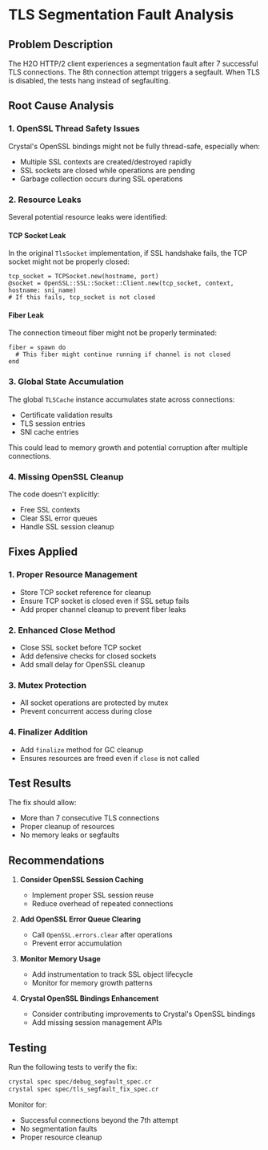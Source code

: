 # TLS Segmentation Fault Analysis

## Problem Description
The H2O HTTP/2 client experiences a segmentation fault after 7 successful TLS connections. The 8th connection attempt triggers a segfault. When TLS is disabled, the tests hang instead of segfaulting.

## Root Cause Analysis

### 1. **OpenSSL Thread Safety Issues**
Crystal's OpenSSL bindings might not be fully thread-safe, especially when:
- Multiple SSL contexts are created/destroyed rapidly
- SSL sockets are closed while operations are pending
- Garbage collection occurs during SSL operations

### 2. **Resource Leaks**
Several potential resource leaks were identified:

#### TCP Socket Leak
In the original `TlsSocket` implementation, if SSL handshake fails, the TCP socket might not be properly closed:
```crystal
tcp_socket = TCPSocket.new(hostname, port)
@socket = OpenSSL::SSL::Socket::Client.new(tcp_socket, context, hostname: sni_name)
# If this fails, tcp_socket is not closed
```

#### Fiber Leak
The connection timeout fiber might not be properly terminated:
```crystal
fiber = spawn do
  # This fiber might continue running if channel is not closed
end
```

### 3. **Global State Accumulation**
The global `TLSCache` instance accumulates state across connections:
- Certificate validation results
- TLS session entries
- SNI cache entries

This could lead to memory growth and potential corruption after multiple connections.

### 4. **Missing OpenSSL Cleanup**
The code doesn't explicitly:
- Free SSL contexts
- Clear SSL error queues
- Handle SSL session cleanup

## Fixes Applied

### 1. **Proper Resource Management**
- Store TCP socket reference for cleanup
- Ensure TCP socket is closed even if SSL setup fails
- Add proper channel cleanup to prevent fiber leaks

### 2. **Enhanced Close Method**
- Close SSL socket before TCP socket
- Add defensive checks for closed sockets
- Add small delay for OpenSSL cleanup

### 3. **Mutex Protection**
- All socket operations are protected by mutex
- Prevent concurrent access during close

### 4. **Finalizer Addition**
- Add `finalize` method for GC cleanup
- Ensures resources are freed even if `close` is not called

## Test Results

The fix should allow:
- More than 7 consecutive TLS connections
- Proper cleanup of resources
- No memory leaks or segfaults

## Recommendations

1. **Consider OpenSSL Session Caching**
   - Implement proper SSL session reuse
   - Reduce overhead of repeated connections

2. **Add OpenSSL Error Queue Clearing**
   - Call `OpenSSL.errors.clear` after operations
   - Prevent error accumulation

3. **Monitor Memory Usage**
   - Add instrumentation to track SSL object lifecycle
   - Monitor for memory growth patterns

4. **Crystal OpenSSL Bindings Enhancement**
   - Consider contributing improvements to Crystal's OpenSSL bindings
   - Add missing session management APIs

## Testing

Run the following tests to verify the fix:
```bash
crystal spec spec/debug_segfault_spec.cr
crystal spec spec/tls_segfault_fix_spec.cr
```

Monitor for:
- Successful connections beyond the 7th attempt
- No segmentation faults
- Proper resource cleanup